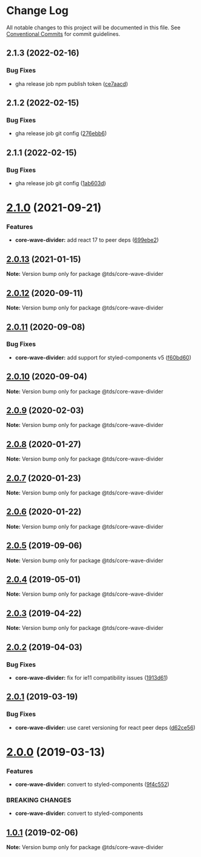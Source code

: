 # Change Log

All notable changes to this project will be documented in this file.
See [Conventional Commits](https://conventionalcommits.org) for commit guidelines.

## 2.1.3 (2022-02-16)


### Bug Fixes

* gha release job npm publish token ([ce7aacd](https://github.com/telusdigital/tds/commit/ce7aacdd77e54c4f8e48eb31d0c05dc804530324))





## 2.1.2 (2022-02-15)


### Bug Fixes

* gha release job git config ([276ebb6](https://github.com/telusdigital/tds/commit/276ebb6968a0b56c9b87c178f6895a60ae108e71))





## 2.1.1 (2022-02-15)


### Bug Fixes

* gha release job git config ([1ab603d](https://github.com/telusdigital/tds/commit/1ab603d68c36219b0711fc353bc2515b64712ca9))





# [2.1.0](https://github.com/telusdigital/tds/compare/@tds/core-wave-divider@2.0.13...@tds/core-wave-divider@2.1.0) (2021-09-21)


### Features

* **core-wave-divider:** add react 17 to peer deps ([699ebe2](https://github.com/telusdigital/tds/commit/699ebe20fdfb1912b944ab713c5e72986e6aa403))





## [2.0.13](https://github.com/telusdigital/tds/compare/@tds/core-wave-divider@2.0.12...@tds/core-wave-divider@2.0.13) (2021-01-15)

**Note:** Version bump only for package @tds/core-wave-divider





## [2.0.12](https://github.com/telusdigital/tds/compare/@tds/core-wave-divider@2.0.11...@tds/core-wave-divider@2.0.12) (2020-09-11)

**Note:** Version bump only for package @tds/core-wave-divider





## [2.0.11](https://github.com/telusdigital/tds/compare/@tds/core-wave-divider@2.0.10...@tds/core-wave-divider@2.0.11) (2020-09-08)


### Bug Fixes

* **core-wave-divider:** add support for styled-components v5 ([f60bd60](https://github.com/telusdigital/tds/commit/f60bd60b88498312c7b0d31d52edb31161fa9a03))





## [2.0.10](https://github.com/telusdigital/tds/compare/@tds/core-wave-divider@2.0.9...@tds/core-wave-divider@2.0.10) (2020-09-04)

**Note:** Version bump only for package @tds/core-wave-divider





## [2.0.9](https://github.com/telusdigital/tds/compare/@tds/core-wave-divider@2.0.8...@tds/core-wave-divider@2.0.9) (2020-02-03)

**Note:** Version bump only for package @tds/core-wave-divider





## [2.0.8](https://github.com/telusdigital/tds/compare/@tds/core-wave-divider@2.0.7...@tds/core-wave-divider@2.0.8) (2020-01-27)

**Note:** Version bump only for package @tds/core-wave-divider





## [2.0.7](https://github.com/telusdigital/tds/compare/@tds/core-wave-divider@2.0.6...@tds/core-wave-divider@2.0.7) (2020-01-23)

**Note:** Version bump only for package @tds/core-wave-divider





## [2.0.6](https://github.com/telusdigital/tds/compare/@tds/core-wave-divider@2.0.5...@tds/core-wave-divider@2.0.6) (2020-01-22)

**Note:** Version bump only for package @tds/core-wave-divider





## [2.0.5](https://github.com/telusdigital/tds/compare/@tds/core-wave-divider@2.0.4...@tds/core-wave-divider@2.0.5) (2019-09-06)

**Note:** Version bump only for package @tds/core-wave-divider





## [2.0.4](https://github.com/telusdigital/tds/compare/@tds/core-wave-divider@2.0.3...@tds/core-wave-divider@2.0.4) (2019-05-01)

**Note:** Version bump only for package @tds/core-wave-divider





## [2.0.3](https://github.com/telusdigital/tds/compare/@tds/core-wave-divider@2.0.2...@tds/core-wave-divider@2.0.3) (2019-04-22)

**Note:** Version bump only for package @tds/core-wave-divider





## [2.0.2](https://github.com/telusdigital/tds/compare/@tds/core-wave-divider@2.0.1...@tds/core-wave-divider@2.0.2) (2019-04-03)


### Bug Fixes

* **core-wave-divider:** fix for ie11 compatibility issues ([1913d61](https://github.com/telusdigital/tds/commit/1913d61))





## [2.0.1](https://github.com/telusdigital/tds/compare/@tds/core-wave-divider@2.0.0...@tds/core-wave-divider@2.0.1) (2019-03-19)


### Bug Fixes

* **core-wave-divider:** use caret versioning for react peer deps ([d62ce56](https://github.com/telusdigital/tds/commit/d62ce56))





# [2.0.0](https://github.com/telusdigital/tds/compare/@tds/core-wave-divider@1.0.1...@tds/core-wave-divider@2.0.0) (2019-03-13)


### Features

* **core-wave-divider:** convert to styled-components ([9f4c552](https://github.com/telusdigital/tds/commit/9f4c552))


### BREAKING CHANGES

* **core-wave-divider:** convert to styled-components





## [1.0.1](https://github.com/telusdigital/tds/compare/@tds/core-wave-divider@1.0.0...@tds/core-wave-divider@1.0.1) (2019-02-06)

**Note:** Version bump only for package @tds/core-wave-divider
